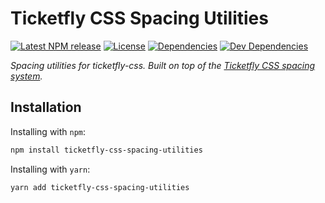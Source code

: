# Ticketfly CSS Spacing Utilities

[![Latest NPM release][npm-badge]][npm-badge-url]
[![License][license-badge]][license-badge-url]
[![Dependencies][dependencies-badge]][dependencies-badge-url]
[![Dev Dependencies][devDependencies-badge]][devDependencies-badge-url]


_Spacing utilities for ticketfly-css. Built on top of the [Ticketfly CSS
spacing system](https://github.com/Ticketfly-UI/ticketfly-css-spacing-variables)._


## Installation

Installing with `npm`:

```bash
npm install ticketfly-css-spacing-utilities
```

Installing with `yarn`:

```bash
yarn add ticketfly-css-spacing-utilities
```

[npm-badge]: https://img.shields.io/npm/v/ticketfly-css-spacing-utilities.svg
[npm-badge-url]: https://www.npmjs.com/package/ticketfly-css-spacing-utilities
[license-badge]: https://img.shields.io/npm/l/ticketfly-css-spacing-utilities.svg
[license-badge-url]: LICENSE
[dependencies-badge]: https://img.shields.io/david/Ticketfly-UI/ticketfly-css-spacing-utilities.svg
[dependencies-badge-url]: https://david-dm.org/Ticketfly-UI/ticketfly-css-spacing-utilities
[devDependencies-badge]: https://img.shields.io/david/dev/Ticketfly-UI/ticketfly-css-spacing-utilities.svg
[devDependencies-badge-url]: https://david-dm.org/Ticketfly-UI/ticketfly-css-spacing-utilities#info=devDependencies


